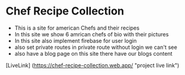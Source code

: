 # Chef Recipe Collection

* This is a site for american Chefs and their recipes
* In this site we show 6 amrican chefs of bio with their pictures
* In this site also implement firebase for user login
* also set private routes in private route without login we can't see
* also have a blog page on this site there have our blogs content



[LiveLink] (https://chef-recipe-collection.web.app/ "project live link")